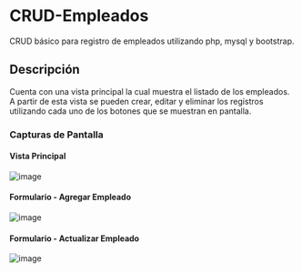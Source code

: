 # CRUD-Empleados
CRUD básico para registro de empleados utilizando php, mysql y bootstrap.
## Descripción
Cuenta con una vista principal la cual muestra el listado de los empleados. A partir de esta vista se pueden crear, editar y eliminar los registros utilizando cada uno de los botones que se muestran en pantalla.
### Capturas de Pantalla
#### Vista Principal
![image](https://user-images.githubusercontent.com/77177517/173928729-8a89286f-b1fc-4d4a-96b3-4aebd1a529aa.png)
#### Formulario - Agregar Empleado
![image](https://user-images.githubusercontent.com/77177517/173930076-3bb1304e-a5ed-459c-a3e1-ba0a7de0ff61.png)
#### Formulario - Actualizar Empleado
![image](https://user-images.githubusercontent.com/77177517/173930219-7e936afe-e90b-4611-ab08-e6639f9acb0d.png)
